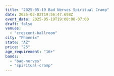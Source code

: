 ```yaml
---
title: "2025-05-19 Bad Nerves Spiritual Cramp"
date: 2025-03-02T19:56:47.698Z
event_date: 2025-05-19T19:00:00-07:00
draft: false
venues:
  - "crescent-ballroom"
city: "Phoenix"
state: "AZ"
price: "25"
age_requirement: "16+"
bands:
  - "bad-nerves"
  - "spiritual-cramp"
---
```

